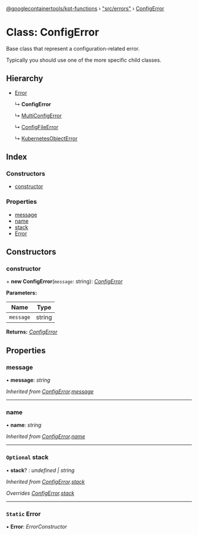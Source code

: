 [@googlecontainertools/kpt-functions](../README.md) › ["src/errors"](../modules/_src_errors_.md) › [ConfigError](_src_errors_.configerror.md)

# Class: ConfigError

Base class that represent a configuration-related error.

Typically you should use one of the more specific child classes.

## Hierarchy

* [Error](_src_errors_.configerror.md#static-error)

  ↳ **ConfigError**

  ↳ [MultiConfigError](_src_errors_.multiconfigerror.md)

  ↳ [ConfigFileError](_src_errors_.configfileerror.md)

  ↳ [KubernetesObjectError](_src_errors_.kubernetesobjecterror.md)

## Index

### Constructors

* [constructor](_src_errors_.configerror.md#constructor)

### Properties

* [message](_src_errors_.configerror.md#message)
* [name](_src_errors_.configerror.md#name)
* [stack](_src_errors_.configerror.md#optional-stack)
* [Error](_src_errors_.configerror.md#static-error)

## Constructors

###  constructor

\+ **new ConfigError**(`message`: string): *[ConfigError](_src_errors_.configerror.md)*

**Parameters:**

Name | Type |
------ | ------ |
`message` | string |

**Returns:** *[ConfigError](_src_errors_.configerror.md)*

## Properties

###  message

• **message**: *string*

*Inherited from [ConfigError](_src_errors_.configerror.md).[message](_src_errors_.configerror.md#message)*

___

###  name

• **name**: *string*

*Inherited from [ConfigError](_src_errors_.configerror.md).[name](_src_errors_.configerror.md#name)*

___

### `Optional` stack

• **stack**? : *undefined | string*

*Inherited from [ConfigError](_src_errors_.configerror.md).[stack](_src_errors_.configerror.md#optional-stack)*

*Overrides [ConfigError](_src_errors_.configerror.md).[stack](_src_errors_.configerror.md#optional-stack)*

___

### `Static` Error

▪ **Error**: *ErrorConstructor*
